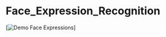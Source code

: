 # Face_Expression_Recognition
[![Demo Face Expressions](https://s7.gifyu.com/images/20200725_1533591.gif)]
